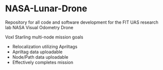 # NASA-Lunar-Drone
Repository for all code and software development for the FIT UAS research lab NASA Visual Odometry Drone

Voxl Starling multi-node mission goals
- Relocalization utilizing Apriltags
- Apriltag data uploadable
- Node/Path data uploadable
- Effectively completes mission
